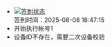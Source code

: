 - [![签到状态](https://github.com/womade/Cloud189-Actions/actions/workflows/main.yml/badge.svg?branch=main)](https://github.com/womade/Cloud189-Actions/actions/workflows/main.yml) <br> 签到时间：2025-08-08 18:47:15
- 开始执行帐号1
- 设备ID不存在，需要二次设备校验
